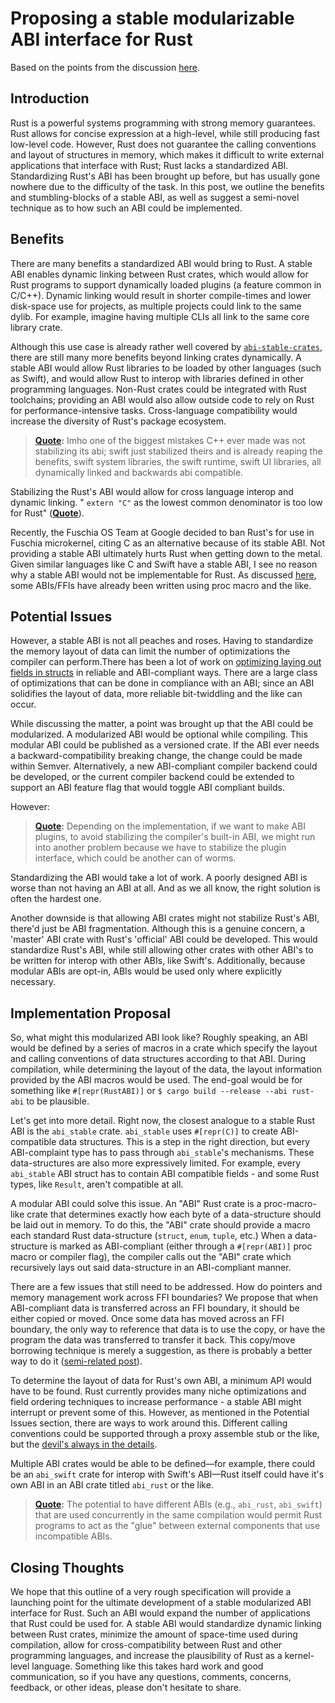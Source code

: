 # Proposing a stable modularizable ABI interface for Rust
Based on the points from the discussion [here](https://users.rust-lang.org/t/modular-abi-for-rust/42590).

## Introduction
Rust is a powerful systems programming with strong memory guarantees. Rust allows for concise expression at a high-level, while still producing fast low-level code. However, Rust does not guarantee the calling conventions and layout of structures in memory, which makes it difficult to write external applications that interface with Rust; Rust lacks a standardized ABI. Standardizing Rust's ABI has been brought up before, but has usually gone nowhere due to the difficulty of the task. In this post, we outline the benefits and stumbling-blocks of a stable ABI, as well as suggest a semi-novel technique as to how such an ABI could be implemented.

## Benefits
There are many benefits a standardized ABI would bring to Rust. A stable ABI enables dynamic linking between Rust crates, which would allow for Rust programs to support dynamically loaded plugins (a feature common in C/C++). Dynamic linking would result in shorter compile-times and lower disk-space use for projects, as multiple projects could link to the same dylib. For example, imagine having multiple CLIs all link to the same core library crate.

Although this use case is already rather well covered by [`abi-stable-crates`](https://github.com/rodrimati1992/abi_stable_crates), there are still many more benefits beyond linking crates dynamically. A stable ABI would allow Rust libraries to be loaded by other languages (such as Swift), and would allow Rust to interop with libraries defined in other programming languages. Non-Rust crates could be integrated with Rust toolchains; providing an ABI would also allow outside code to rely on Rust for performance-intensive tasks. Cross-language compatibility would increase the diversity of Rust's package ecosystem.

> **[Quote](https://internals.rust-lang.org/t/dynamically-linking-rust-crates-to-rust-crates/10369/8?u=zicklag):**  Imho one of the biggest mistakes C++ ever made was not stabilizing its abi; swift just stabilized theirs and is already reaping the benefits, swift system libraries, the swift runtime, swift UI libraries, all dynamically linked and backwards abi compatible.

Stabilizing the Rust's ABI would allow for cross language interop and dynamic linking. " `extern "C"`  as the lowest common denominator is too low for Rust" (**[Quote](https://internals.rust-lang.org/t/dynamically-linking-rust-crates-to-rust-crates/10369/35?u=zicklag)**).

Recently, the Fuschia OS Team at Google decided to ban Rust's for use in Fuschia microkernel, citing C as an alternative because of its stable ABI. Not providing a stable ABI ultimately hurts Rust when getting down to the metal. Given similar languages like C and Swift have a stable ABI, I see no reason why a stable ABI would not be implementable for Rust. As discussed [here](https://internals.rust-lang.org/t/dynamically-linking-rust-crates-to-rust-crates/10369/38), some ABIs/FFIs have already been written using proc macro and the like.

## Potential Issues
However, a stable ABI is not all peaches and roses. Having to standardize the memory layout of data can limit the number of optimizations the compiler can perform.There has been a lot of work on [optimizing laying out fields in structs](http://www.catb.org/esr/structure-packing/) in reliable and ABI-compliant ways. There are a large class of optimizations that can be done in compliance with an ABI; since an ABI solidifies the layout of data, more reliable bit-twiddling and the like can occur.

While discussing the matter, a point was brought up that the ABI could be modularized. A modularized ABI would be optional while compiling. This modular ABI could be published as a versioned crate. If the ABI ever needs a backward-compatibility breaking change, the change could be made within Semver. Alternatively, a new ABI-compliant compiler backend could be developed, or the current compiler backend could be extended to support an ABI feature flag that would toggle ABI compliant builds.

However:

> **[Quote](https://users.rust-lang.org/t/modular-abi-for-rust/42590/12?u=isaac):** Depending on the implementation, if we want to make ABI plugins, to avoid stabilizing the compiler's built-in ABI, we might run into another problem because we have to stabilize the plugin interface, which could be another can of worms.


Standardizing the ABI would take a lot of work. A poorly designed ABI is worse than not having an ABI at all. And as we all know, the right solution is often the hardest one.

Another downside is that allowing ABI crates might not stabilize Rust's ABI, there'd just be ABI fragmentation. Although this is a genuine concern, a 'master' ABI crate with Rust's 'official' ABI could be developed. This would standardize Rust's ABI, while still allowing other crates with other ABI's to be written for interop with other ABIs, like Swift's. Additionally, because modular ABIs are opt-in, ABIs would be used only where explicitly necessary.

## Implementation Proposal
So, what might this modularized ABI look like? Roughly speaking, an ABI would be defined by a series of macros in a crate which specify the layout and calling conventions of data structures according to that ABI. During compilation, while determining the layout of the data, the layout information provided by the ABI macros would be used. The end-goal would be for something like  `#[repr(RustABI)]`  or  `$ cargo build --release --abi rust-abi`  to be plausible.

Let's get into more detail. Right now, the closest analogue to a stable Rust ABI is the `abi_stable` crate. `abi_stable` uses `#[repr(C)]` to create ABI-compatible data structures. This is a step in the right direction, but every ABI-complaint type has to pass through `abi_stable`'s mechanisms. These data-structures are also more expressively limited. For example, every `abi_stable` ABI struct has to contain ABI compatible fields - and some Rust types, like `Result`, aren't compatible at all.

A modular ABI could solve this issue. An "ABI" Rust crate is a proc-macro-like crate that determines exactly how each byte of a data-structure should be laid out in memory. To do this, the "ABI" crate should provide a macro each standard Rust data-structure (`struct`, `enum`, `tuple`, etc.) When a data-structure is marked as ABI-compliant (either through a `#[repr(ABI)]` proc macro or compiler flag), the compiler calls out the "ABI" crate which recursively lays out said data-structure in an ABI-compliant manner.

There are a few issues that still need to be addressed. How do pointers and memory management work across FFI boundaries? We propose that when ABI-compliant data is transferred across an FFI boundary, it should be either copied or moved. Once some data has moved across an FFI boundary, the only way to reference that data is to use the copy, or have the program the data was transferred to transfer it back. This copy/move borrowing technique is merely a suggestion, as there is probably a better way to do it ([semi-related post](https://internals.rust-lang.org/t/sketch-minimal-pimpl-style-stable-abi/10952)).

To determine the layout of data for Rust's own ABI, a minimum API would have to be found. Rust currently provides many niche optimizations and field ordering techniques to increase performance - a stable ABI might interrupt or prevent some of this. However, as mentioned in the Potential Issues section, there are ways to work around this. Different calling conventions could be supported through a proxy assemble stub or the like, but the [devil's always in the details](https://internals.rust-lang.org/t/dynamically-linking-rust-crates-to-rust-crates/10369/38?u=zicklag).

Multiple ABI crates would be able to be defined—for example, there could be an `abi_swift` crate for interop with Swift's ABI—Rust itself could have it's own ABI in an ABI crate titled `abi_rust` or the like.

> **[Quote](https://users.rust-lang.org/t/modular-abi-for-rust/42590/33?u=isaac):** The potential to have different ABIs (e.g., `abi_rust`, `abi_swift`) that are used concurrently in the same compilation would permit Rust programs to act as the "glue" between external components that use incompatible ABIs.

## Closing Thoughts
We hope that this outline of a very rough specification will provide a launching point for the ultimate development of a stable modularized ABI interface for Rust. Such an ABI would expand the number of applications that Rust could be used for. A stable ABI would standardize dynamic linking between Rust crates, minimize the amount of space-time used during compilation, allow for cross-compatibility between Rust and other programming languages, and increase the plausibility of Rust as a kernel-level language. Something like this takes hard work and good communication, so if you have any questions, comments, concerns, feedback, or other ideas, please don't hesitate to share.
